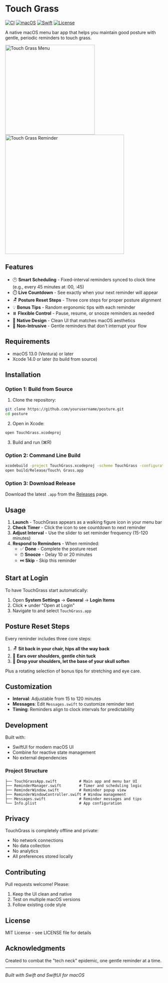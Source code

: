 # Touch Grass

[![CI](https://github.com/dmfenton/touchgrass/actions/workflows/ci.yml/badge.svg)](https://github.com/dmfenton/touchgrass/actions/workflows/ci.yml)
[![macOS](https://img.shields.io/badge/macOS-13.0%2B-blue)](https://www.apple.com/macos/)
[![Swift](https://img.shields.io/badge/Swift-5.9-orange)](https://swift.org)
[![License](https://img.shields.io/github/license/dmfenton/touchgrass)](LICENSE)

A native macOS menu bar app that helps you maintain good posture with gentle, periodic reminders to touch grass.

<img width="286" alt="Touch Grass Menu" src="https://github.com/user-attachments/assets/placeholder-menu.png">
<img width="380" alt="Touch Grass Reminder" src="https://github.com/user-attachments/assets/placeholder-reminder.png">

## Features

- 🕐 **Smart Scheduling** - Fixed-interval reminders synced to clock time (e.g., every 45 minutes at :00, :45)
- ⏱️ **Live Countdown** - See exactly when your next reminder will appear
- 🪑 **Posture Reset Steps** - Three core steps for proper posture alignment
- 💡 **Bonus Tips** - Random ergonomic tips with each reminder
- ⏸️ **Flexible Control** - Pause, resume, or snooze reminders as needed
- 🎨 **Native Design** - Clean UI that matches macOS aesthetics
- 🔕 **Non-Intrusive** - Gentle reminders that don't interrupt your flow

## Requirements

- macOS 13.0 (Ventura) or later
- Xcode 14.0 or later (to build from source)

## Installation

### Option 1: Build from Source

1. Clone the repository:
```bash
git clone https://github.com/yourusername/posture.git
cd posture
```

2. Open in Xcode:
```bash
open TouchGrass.xcodeproj
```

3. Build and run (⌘R)

### Option 2: Command Line Build

```bash
xcodebuild -project TouchGrass.xcodeproj -scheme TouchGrass -configuration Release build SYMROOT=build
open build/Release/Touch\ Grass.app
```

### Option 3: Download Release

Download the latest `.app` from the [Releases](https://github.com/yourusername/posture/releases) page.

## Usage

1. **Launch** - TouchGrass appears as a walking figure icon in your menu bar
2. **Check Timer** - Click the icon to see countdown to next reminder
3. **Adjust Interval** - Use the slider to set reminder frequency (15-120 minutes)
4. **Respond to Reminders** - When reminded:
   - ✅ **Done** - Complete the posture reset
   - ⏰ **Snooze** - Delay 10 or 20 minutes
   - ⏭️ **Skip** - Skip this reminder

## Start at Login

To have TouchGrass start automatically:

1. Open **System Settings** → **General** → **Login Items**
2. Click **+** under "Open at Login"
3. Navigate to and select `TouchGrass.app`

## Posture Reset Steps

Every reminder includes three core steps:

1. 🪑 **Sit back in your chair, hips all the way back**
2. 🧍 **Ears over shoulders, gentle chin tuck**
3. 🎈 **Drop your shoulders, let the base of your skull soften**

Plus a rotating selection of bonus tips for stretching and eye care.

## Customization

- **Interval**: Adjustable from 15 to 120 minutes
- **Messages**: Edit `Messages.swift` to customize reminder text
- **Timing**: Reminders align to clock intervals for predictability

## Development

Built with:
- SwiftUI for modern macOS UI
- Combine for reactive state management
- No external dependencies

### Project Structure

```
├── TouchGrassApp.swift          # Main app and menu bar UI
├── ReminderManager.swift        # Timer and scheduling logic
├── ReminderWindow.swift         # Reminder popup view
├── ReminderWindowController.swift # Window management
├── Messages.swift               # Reminder messages and tips
└── Info.plist                   # App configuration
```

## Privacy

TouchGrass is completely offline and private:
- No network connections
- No data collection
- No analytics
- All preferences stored locally

## Contributing

Pull requests welcome! Please:
1. Keep the UI clean and native
2. Test on multiple macOS versions
3. Follow existing code style

## License

MIT License - see LICENSE file for details

## Acknowledgments

Created to combat the "tech neck" epidemic, one gentle reminder at a time.

---

*Built with Swift and SwiftUI for macOS*